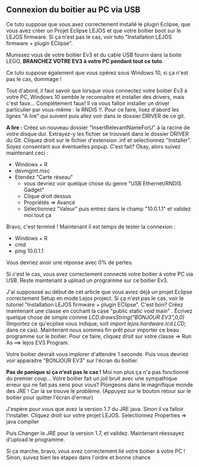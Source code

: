 ## Connexion du boitier au PC via USB

Ce tuto suppose que vous avez correctement installé le plugin Eclipse, que vous avez créer un Projet Eclipse LEJOS
et que votre boitier boot sur le LEJOS firmware. Si ça n'est pas le cas, voir tuto "Installation LEJOS firmware + plugin EClipse". 

Munissez vous de votre boitier Ev3 et du cable USB fourni dans la boite LEGO. **BRANCHEZ VOTRE EV3 à votre PC pendant tout ce tuto**.

Ce tuto suppose également que vous opérez sous Windows 10, si ça n'est pas le cas, dommage !

Tout d'abord, il faut savoir que lorsque vous connectez votre boitier Ev3 à votre PC, Windows 10 semble le reconnaitre et installer des drivers, mais c'est faux...
Complétement faux! Il va vous falloir installer un driver particulier par vous-même : le RNDIS !!. Pour ce faire, lisez d'abord les lignes "A lire" qui suivent puis
allez voir dans le dossier DRIVER de ce git. 

**A lire :** Créez un nouveau dossier "InsertRelevantNameForU" à la racine de votre disque dur. Extrayez-y les fichier se trouvant dans le dossier DRIVER du Git. Cliquez droit
sur le fichier d'extension .inf et selectionnez "Installer". Soyez consentant aux éventuelles popup.
C'est fait? 
Okay, alors suivez maintenant ceci : 

- Windows + R
- devmgmt.msc
- Etendez "Carte réseau"
    - vous devriez voir quelque chose du genre "USB Ethernet/RNDIS Gadget"
    - Clique droit dessus
    - Propriétés => Avancé 
    - Sélectionnez "Valeur" puis entrez dans le champ "10.0.1.1" et validez moi tout ça
    
Bravo, c'est terminé !
Maintenant il est temps de tester la connexion : 

- Windows + R
- cmd
- ping 10.0.1.1

Vous devriez avoir une réponse avec 0% de pertes.

Si c'est le cas, vous avez correctement connecté votre boitier à votre PC via USB. Reste maintenant à upload un programme sur ce boitier Ev3. 

J'ai suppososé au début de cet article que vous aviez déjà un projet Eclipse correctement Setup en mode Lejos project. Si ça n'est pas le cas, voir le tutoriel 
"Installation LEJOS firmware + plugin EClipse". C'est bon? Créez maintenant une classe en cochant la case "public static void main" . Écrivez quelque chose de simple 
comme *LCD.drawsString("BONJOUR EV3",0,0)* (Importez ce qu'ecplise vous indique, soit *import lejos.hardware.lcd.LCD;* dans ce cas). 
Maintenant nous sommes fin prêt pour importer ce beau programme sur le boitier. Pour ce faire, cliquez droit sur votre classe => Run As ==> lejos EV3 Program.

Votre boitier devrait vous implorer d'attendre 1 seconde. Puis vous devriez voir apparaitre "BONJOUR EV3" sur l'écran du boitier.

**Pas de panique si ça n'est pas le cas !** Moi non plus ça n'a pas fonctionné du premier coup... 
Votre boitier fait un *joli* bruit avec une sympathique erreur qui ne fait pas sens pour vous? Plongeons dans le magnifique monde des JRE ! Car là se trouve le problème.
(Appuyez sur le bouton retour sur le boitier pour quitter l'écran d'erreur)

J'espère pour vous que avez la version 1.7 du JRE java. Sinon il va falloir l'installer. Cliquez droit sur votre projet LEJOS.
Selectionnez Properties => java compiler

Puis Changer le JRE pour la version 1.7, et validez.
Maintenant réessayez d'upload le programme. 

Si ça marche, bravo, vous avez correctement lié votre boitier à votre PC !
Sinon, suivez bien les étapes dans l'ordre et bonne chance




